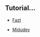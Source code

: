 ## Tutorial...

* [Fazt](https://youtu.be/pAHPHivDbuE?si=6IJPR4cHXYGzxRX-)

* [Midudev](https://youtu.be/p2wF2wRjcN0?si=T8Ymig7Qe_NGM5Wk)